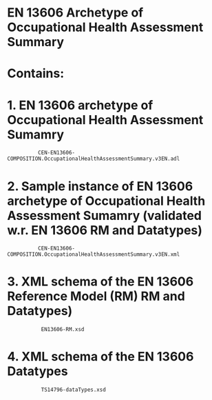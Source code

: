 # EN 13606 Archetype of Occupational Health Assessment Summary

# Contains:
# 1. EN 13606 archetype of Occupational Health Assessment Sumamry  
              CEN-EN13606-COMPOSITION.OccupationalHealthAssessmentSummary.v3EN.adl
# 2. Sample instance of EN 13606 archetype of Occupational Health Assessment Sumamry (validated w.r. EN 13606 RM and Datatypes)
              CEN-EN13606-COMPOSITION.OccupationalHealthAssessmentSummary.v3EN.xml
# 3. XML schema of the EN 13606 Reference Model (RM) RM and Datatypes)
               EN13606-RM.xsd
# 4. XML schema of the EN 13606 Datatypes  
               TS14796-dataTypes.xsd
